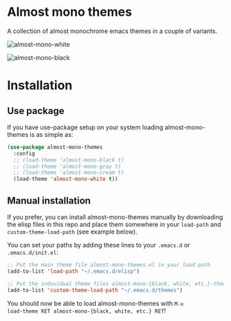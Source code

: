 Almost mono themes
==================

A collection of almost monochrome emacs themes in a couple of variants.

![almost-mono-white](https://raw.githubusercontent.com/cryon/almost-mono-themes/master/readme-files/almost-mono-white.png)

![almost-mono-black](https://raw.githubusercontent.com/cryon/almost-mono-themes/master/readme-files/almost-mono-black.png)

Installation
============

Use package
-----------
If you have use-package setup on your system loading almost-mono-themes is as simple as:

```lisp
(use-package almost-mono-themes
  :config
  ;; (load-theme 'almost-mono-black t)
  ;; (load-theme 'almost-mono-gray t)
  ;; (load-theme 'almost-mono-cream t)
  (load-theme 'almost-mono-white t))
```

Manual installation
-------------------
If you prefer, you can install almost-mono-themes manually by downloading the elisp files in this repo and place them somewhere in your <code>load-path</code> and <code>custom-theme-load-path</code> (see example below).

You can set your paths by adding these lines to your <code>.emacs.d</code> or <code>.emacs.d/init.el</code>:

```lisp
;; Put the main theme file almost-mono-themes.el in your load path
(add-to-list 'load-path "~/.emacs.d/elisp")

;; Put the induvidual theme files almost-mono-{black, white, etc.}-theme.el in your theme load path
(add-to-list 'custom-theme-load-path "~/.emacs.d/themes")
```

You should now be able to load almost-mono-themes with <code>M-x load-theme RET almost-mono-{black, white, etc.} RET</code>!
